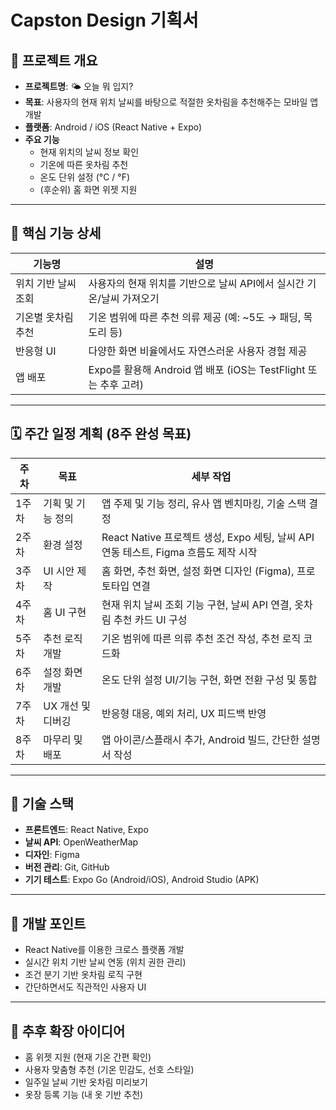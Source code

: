 # Capston Design 기획서

## 📌 프로젝트 개요

- **프로젝트명**: 🌤️ 오늘 뭐 입지?
- **목표**: 사용자의 현재 위치 날씨를 바탕으로 적절한 옷차림을 추천해주는 모바일 앱 개발
- **플랫폼**: Android / iOS (React Native + Expo)
- **주요 기능**
  - 현재 위치의 날씨 정보 확인
  - 기온에 따른 옷차림 추천
  - 온도 단위 설정 (°C / °F)
  - (후순위) 홈 화면 위젯 지원

---

## 🧩 핵심 기능 상세

| 기능명 | 설명 |
|--------|------|
| 위치 기반 날씨 조회 | 사용자의 현재 위치를 기반으로 날씨 API에서 실시간 기온/날씨 가져오기 |
| 기온별 옷차림 추천 | 기온 범위에 따른 추천 의류 제공 (예: ~5도 → 패딩, 목도리 등) |
| 반응형 UI | 다양한 화면 비율에서도 자연스러운 사용자 경험 제공 |
| 앱 배포 | Expo를 활용해 Android 앱 배포 (iOS는 TestFlight 또는 추후 고려) |

---

## 🗓️ 주간 일정 계획 (8주 완성 목표)

| 주차 | 목표 | 세부 작업 |
|------|------|-----------|
| 1주차 | 기획 및 기능 정의 | 앱 주제 및 기능 정리, 유사 앱 벤치마킹, 기술 스택 결정 |
| 2주차 | 환경 설정 | React Native 프로젝트 생성, Expo 세팅, 날씨 API 연동 테스트, Figma 흐름도 제작 시작 |
| 3주차 | UI 시안 제작 | 홈 화면, 추천 화면, 설정 화면 디자인 (Figma), 프로토타입 연결 |
| 4주차 | 홈 UI 구현 | 현재 위치 날씨 조회 기능 구현, 날씨 API 연결, 옷차림 추천 카드 UI 구성 |
| 5주차 | 추천 로직 개발 | 기온 범위에 따른 의류 추천 조건 작성, 추천 로직 코드화 |
| 6주차 | 설정 화면 개발 | 온도 단위 설정 UI/기능 구현, 화면 전환 구성 및 통합 |
| 7주차 | UX 개선 및 디버깅 | 반응형 대응, 예외 처리, UX 피드백 반영 |
| 8주차 | 마무리 및 배포 | 앱 아이콘/스플래시 추가, Android 빌드, 간단한 설명서 작성 |

---

## 🔧 기술 스택

- **프론트엔드**: React Native, Expo
- **날씨 API**: OpenWeatherMap
- **디자인**: Figma
- **버전 관리**: Git, GitHub
- **기기 테스트**: Expo Go (Android/iOS), Android Studio (APK)

---

## 🧠 개발 포인트

- React Native를 이용한 크로스 플랫폼 개발
- 실시간 위치 기반 날씨 연동 (위치 권한 관리)
- 조건 분기 기반 옷차림 로직 구현
- 간단하면서도 직관적인 사용자 UI

---

## 📎 추후 확장 아이디어

- 홈 위젯 지원 (현재 기온 간편 확인)
- 사용자 맞춤형 추천 (기온 민감도, 선호 스타일)
- 일주일 날씨 기반 옷차림 미리보기
- 옷장 등록 기능 (내 옷 기반 추천)
